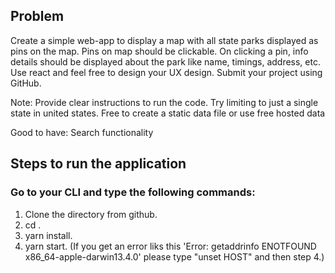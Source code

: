 ## Problem
Create a simple web-app to display a map with all state parks displayed as pins on the map. Pins on map should be clickable. On clicking a pin, info details should be displayed about the park like name, timings, address, etc. Use react and feel free to design your UX design. Submit your project using GitHub.

Note: Provide clear instructions to run the code. Try limiting to just a single state in united states. Free to create a static data file or use free hosted data


Good to have: Search functionality


## Steps to run the application

### Go to your CLI and type the following commands:

1. Clone the directory from github.
2. cd <downloaded-directory-name>.
3. yarn install.
4. yarn start.
  (If you get an error liks this 'Error: getaddrinfo ENOTFOUND x86_64-apple-darwin13.4.0' please type "unset HOST" and then step 4.)
